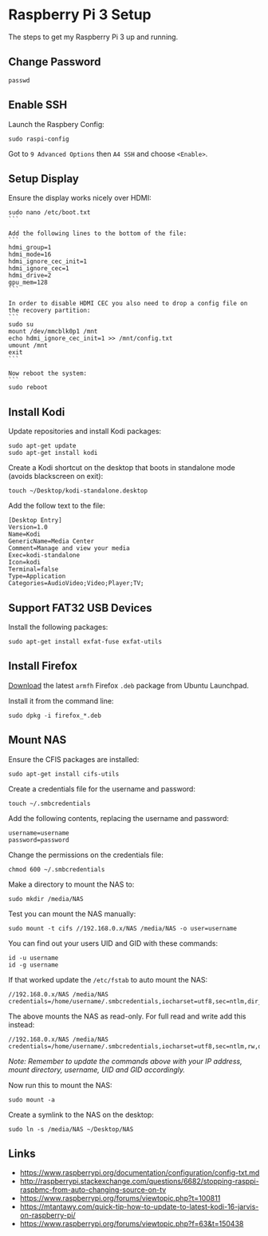 # Raspberry Pi 3 Setup
The steps to get my Raspberry Pi 3 up and running.

## Change Password
```
passwd
```

## Enable SSH
Launch the Raspbery Config: 
```
sudo raspi-config
```

Got to `9 Advanced Options` then `A4 SSH` and choose `<Enable>`.
## Setup Display
Ensure the display works nicely over HDMI: 
````
sudo nano /etc/boot.txt
```

Add the following lines to the bottom of the file: 
```
hdmi_group=1
hdmi_mode=16
hdmi_ignore_cec_init=1
hdmi_ignore_cec=1
hdmi_drive=2
gpu_mem=128
``` 

In order to disable HDMI CEC you also need to drop a config file on the recovery partition: 
```
sudo su
mount /dev/mmcblk0p1 /mnt
echo hdmi_ignore_cec_init=1 >> /mnt/config.txt
umount /mnt
exit
```

Now reboot the system: 
```
sudo reboot
````

## Install Kodi
Update repositories and install Kodi packages: 
```
sudo apt-get update
sudo apt-get install kodi
```

Create a Kodi shortcut on the desktop that boots in standalone mode (avoids blackscreen on exit): 
```
touch ~/Desktop/kodi-standalone.desktop
```

Add the follow text to the file: 
```
[Desktop Entry]
Version=1.0
Name=Kodi
GenericName=Media Center
Comment=Manage and view your media
Exec=kodi-standalone
Icon=kodi
Terminal=false
Type=Application
Categories=AudioVideo;Video;Player;TV;
```

## Support FAT32 USB Devices
Install the following packages: 
```
sudo apt-get install exfat-fuse exfat-utils
```

## Install Firefox
[Download](https://launchpad.net/ubuntu/trusty/+package/firefox) the latest `armfh` Firefox `.deb` package from Ubuntu Launchpad. 

Install it from the command line: 
```
sudo dpkg -i firefox_*.deb
```

## Mount NAS
Ensure the CFIS packages are installed: 
```
sudo apt-get install cifs-utils
```

Create a credentials file for the username and password: 
```
touch ~/.smbcredentials
```

Add the following contents, replacing the username and password:
```
username=username
password=password
```

Change the permissions on the credentials file:
```
chmod 600 ~/.smbcredentials
```

Make a directory to mount the NAS to: 
```
sudo mkdir /media/NAS
```

Test you can mount the NAS manually: 
```
sudo mount -t cifs //192.168.0.x/NAS /media/NAS -o user=username
```

You can find out your users UID and GID with these commands:
```
id -u username
id -g username
```

If that worked update the `/etc/fstab` to auto mount the NAS: 
```
//192.168.0.x/NAS /media/NAS credentials=/home/username/.smbcredentials,iocharset=utf8,sec=ntlm,dir_mode=0500,file_mode=0500,uid=1000,gid=1000
```

The above mounts the NAS as read-only. For full read and write add this instead: 
```
//192.168.0.x/NAS /media/NAS credentials=/home/username/.smbcredentials,iocharset=utf8,sec=ntlm,rw,dir_mode=0777,file_mode=0777,uid=1000,gid=1000
```

_Note: Remember to update the commands above with your IP address, mount directory, username, UID and GID accordingly._

Now run this to mount the NAS:
```
sudo mount -a
```

Create a symlink to the NAS on the desktop: 
```
sudo ln -s /media/NAS ~/Desktop/NAS
```

## Links
- https://www.raspberrypi.org/documentation/configuration/config-txt.md
- http://raspberrypi.stackexchange.com/questions/6682/stopping-rasppi-raspbmc-from-auto-changing-source-on-tv
- https://www.raspberrypi.org/forums/viewtopic.php?t=100811
- https://mtantawy.com/quick-tip-how-to-update-to-latest-kodi-16-jarvis-on-raspberry-pi/
- https://www.raspberrypi.org/forums/viewtopic.php?f=63&t=150438